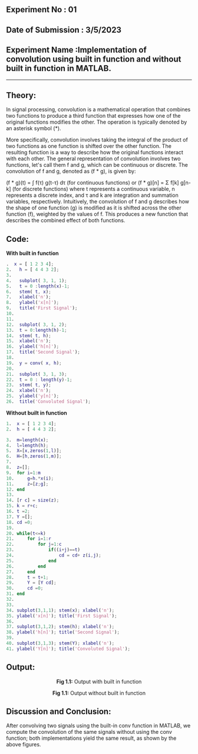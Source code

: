 ## Experiment No : 01

## Date of Submission : 3/5/2023

## Experiment Name :Implementation of convolution using built in function and without built in function in MATLAB.

---

## Theory:
In signal processing, convolution is a mathematical operation that combines two functions to produce a third function that expresses how one of the original functions modifies the other. The operation is typically denoted by an asterisk symbol (*).

More specifically, convolution involves taking the integral of the product of two functions as one function is shifted over the other function. The resulting function is a way to describe how the original functions interact with each other.
The general representation of convolution involves two functions, let's call them f and g, which can be continuous or discrete. The convolution of f and g, denoted as (f * g), is given by:

(f * g)(t) = ∫ f(τ) g(t-τ) dτ (for continuous functions)
or
(f * g)[n] = Σ f[k] g[n-k] (for discrete functions)
where t represents a continuous variable, n represents a discrete index, and τ and k are integration and summation variables, respectively.
Intuitively, the convolution of f and g describes how the shape of one function (g) is modified as it is shifted across the other function (f), weighted by the values of f. This produces a new function that describes the combined effect of both functions.

## Code:
<strong> With built in function </strong>
```matlab
.  x = [ 1 2 3 4];
2.	 h = [ 4 4 3 2];
3.	 
4.	 subplot( 3, 1, 1);
5.	 t = 0 :length(x)-1; 
6.	 stem( t, x);
7.	 xlabel('n');
8.	 ylabel('x[n]');
9.	 title('First Signal');
10.	
11.	 
12.	 subplot( 3, 1, 2);
13.	 t = 0:length(h)-1;
14.	 stem( t, h);
15.	 xlabel('n');
16.	 ylabel('h[n]');
17.	 title('Second Signal');
18.	 
19.	 y = conv( x, h);
20.	 
21.	 subplot( 3, 1, 3);
22.	 t = 0 : length(y)-1;
23.	 stem( t, y);
24.	 xlabel('n');
25.	 ylabel('y[n]');
26.	 title('Convoluted Signal');

```
<strong> Without built in function </strong>
```matlab
1.	x = [ 1 2 3 4];
2.	h = [ 4 4 3 2];

3.	m=length(x);
4.	l=length(h);
5.	X=[x,zeros(1,l)];
6.	H=[h,zeros(1,m)];
7.	
8.	z=[];
9.	for i=1:m
10.	    g=h.*x(i);
11.	    z=[z;g];
12.	end
13.	
14.	[r c] = size(z);
15.	k = r+c;
16.	t =2;
17.	Y =[];
18.	cd =0;
19.	
20.	while(t<=k)
21.	    for i=1:r
22.	        for j=1:c
23.	            if((i+j)==t)
24.	                cd = cd+ z(i,j);
25.	            end
26.	        end
27.	    end
28.	    t = t+1;
29.	    Y = [Y cd];
30.	    cd =0;
31.	end
32.	
33.	
34.	subplot(3,1,1); stem(x); xlabel('n');
35.	ylabel('x[n]'); title('First Signal');
36.	
37.	subplot(3,1,2); stem(h); xlabel('n');
38.	ylabel('h[n]'); title('Second Signal');
39.	
40.	subplot(3,1,3); stem(Y); xlabel('n');
41.	ylabel('Y[n]'); title('Convoluted Signal');

```

## Output:




<p style = "text-align: center">
  <strong>Fig 1.1:</strong> Output with built in function
</p>




<p style = "text-align: center">
  <strong>Fig 1.1:</strong> Output without built in function
</p>


## Discussion and Conclusion:

<p style="text-align: justify">

After convolving two signals using the built-in conv function in MATLAB, we compute the convolution of the same signals without using the conv function; both implementations yield the same result, as shown by the above figures.

</p>

